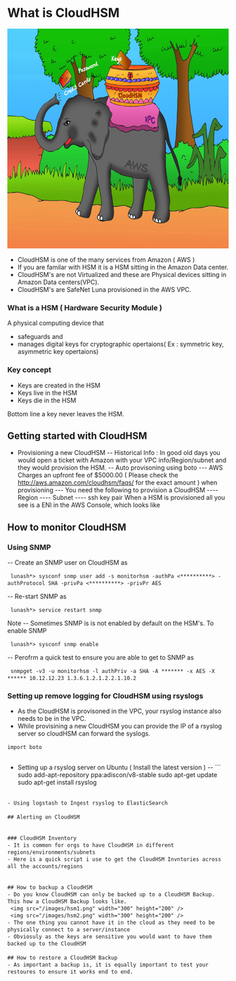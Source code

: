 # What is CloudHSM  

<img src="/images/elephant_new.jpg" width="800" height="500" />

 * CloudHSM is one of the many services from Amazon ( AWS )
 * If you are familar with HSM it is a HSM sitting in the Amazon Data center.
 * CloudHSM's are not Virtualized and these are Physical devices sitting in Amazon Data centers(VPC).
 * CloudHSM's are SafeNet Luna provisioned in the AWS VPC.

### What is a HSM ( Hardware Security Module )  
A physical computing device that 
- safeguards and 
- manages digital keys 
for cryptographic opertaions( Ex : symmetric key, asymmetric key opertaions)

### Key concept 
- Keys are created in the HSM
- Keys live in the HSM
- Keys die in the HSM

Bottom line a key never leaves the HSM.

## Getting started with CloudHSM
- Provisioning a new CloudHSM
-- Historical Info : In good old days you would open a ticket with Amazon with your VPC info/Region/subnet  and they would provision the HSM.
-- Auto provisoning using boto
--- AWS Charges an upfront fee of $5000.00 ( Please check the http://aws.amazon.com/cloudhsm/faqs/ for the exact amount ) when provisioning
--- You need the following to provision a CloudHSM
---- Region
---- Subnet
---- ssh key pair
When a HSM is provisioned all you see is a ENI in the AWS Console, which looks like

## How to monitor CloudHSM
###  Using SNMP
-- Create an SNMP user on CloudHSM as

```
 lunash*> sysconf snmp user add -s monitorhsm -authPa <**********> -authProtocol SHA -privPa <**********> -privPr AES
```
-- Re-start SNMP as
```
 lunash*> service restart snmp
```
Note
-- Sometimes SNMP is is not enabled by default on the HSM's. To enable SNMP
```
 lunash*> sysconf snmp enable
```

-- Perofrm a quick test to ensure you are able to get to SNMP as
```
 snmpget -v3 -u monitorhsm -l authPriv -a SHA -A ******* -x AES -X ****** 10.12.12.23 1.3.6.1.2.1.2.2.1.10.2

```

### Setting up remove logging for  CloudHSM using rsyslogs

- As the CloudHSM is provisoned in the VPC, your rsyslog instance also needs to be in the VPC.
- While provisining a new CloudHSM you can provide the IP of a rsyslog server so cloudHSM can forward the syslogs.
```
import boto


```
- Setting up a rsyslog server on Ubuntu ( Install the latest version )
-- ``` sudo add-apt-repository ppa:adiscon/v8-stable
       sudo apt-get update
       sudo apt-get install rsyslog
```

- Using logstash to Ingest rsyslog to ElasticSearch

## Alerting on CloudHSM


### CloudHSM Inventory
- It is common for orgs to have CloudHSM in different regions/environments/subnets
- Here is a quick script i use to get the CloudHSM Invntories across all the accounts/regions


## How to backup a CloudHSM
- Do you know CloudHSM can only be backed up to a CloudHSM Backup. This how a CloudHSM Backup looks like. 
 <img src="/images/hsm1.png" width="300" height="200" />
 <img src="/images/hsm2.png" width="300" height="200" />
- The one thing you cannot have it in the cloud as they need to be physically connect to a server/instance
- Obviosuly as the keys are sensitive you would want to have them backed up to the CloudHSM

## How to restore a CloudHSM Backup
- As important a backup is, it is equally important to test your restoures to ensure it works end to end.
